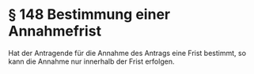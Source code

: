 # § 148 Bestimmung einer Annahmefrist
Hat der Antragende für die Annahme des Antrags eine Frist bestimmt, so kann die Annahme nur innerhalb der Frist erfolgen.